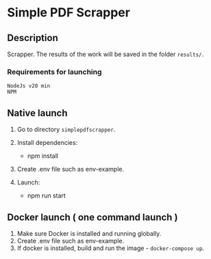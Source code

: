 # Simple PDF Scrapper

## Description

Scrapper. The results of the work will be saved in the folder `results/`.

### Requirements for launching

    NodeJs v20 min 
    NPM

## Native launch 

1. Go to directory `simplepdfscrapper`.
2. Install dependencies:
 
    *   npm install

3. Create .env file such as env-example.  
4. Launch:

    *   npm run start

## Docker launch ( one command launch )

1. Make sure Docker is installed and running globally.
2. Create .env file such as env-example.  
3. If docker is installed, build and run the image - `docker-compose up`.